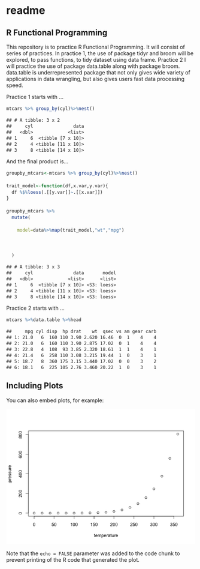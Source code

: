 readme
================

R Functional Programming
------------------------

This repository is to practice R Functional Programming. It will consist of series of practices. In practice 1, the use of package tidyr and broom will be explored, to pass functions, to tidy dataset using data frame. Practice 2 I will practice the use of package data.table along with package broom. data.table is underrepresented package that not only gives wide variety of applications in data wrangling, but also gives users fast data processing speed.

Practice 1 starts with ...

``` r
mtcars %>% group_by(cyl)%>%nest()
```

    ## # A tibble: 3 x 2
    ##     cyl               data
    ##   <dbl>             <list>
    ## 1     6  <tibble [7 x 10]>
    ## 2     4 <tibble [11 x 10]>
    ## 3     8 <tibble [14 x 10]>

And the final product is...

``` r
groupby_mtcars<-mtcars %>% group_by(cyl)%>%nest()

trait_model<-function(df,x.var,y.var){
  df %$%loess(.[[y.var]]~.[[x.var]])  
}

groupby_mtcars %>% 
  mutate(
    
    model=data%>%map(trait_model,"wt","mpg")
    
    
    
  )
```

    ## # A tibble: 3 x 3
    ##     cyl               data       model
    ##   <dbl>             <list>      <list>
    ## 1     6  <tibble [7 x 10]> <S3: loess>
    ## 2     4 <tibble [11 x 10]> <S3: loess>
    ## 3     8 <tibble [14 x 10]> <S3: loess>

Practice 2 starts with ...

``` r
mtcars %>%data.table %>%head
```

    ##     mpg cyl disp  hp drat    wt  qsec vs am gear carb
    ## 1: 21.0   6  160 110 3.90 2.620 16.46  0  1    4    4
    ## 2: 21.0   6  160 110 3.90 2.875 17.02  0  1    4    4
    ## 3: 22.8   4  108  93 3.85 2.320 18.61  1  1    4    1
    ## 4: 21.4   6  258 110 3.08 3.215 19.44  1  0    3    1
    ## 5: 18.7   8  360 175 3.15 3.440 17.02  0  0    3    2
    ## 6: 18.1   6  225 105 2.76 3.460 20.22  1  0    3    1

Including Plots
---------------

You can also embed plots, for example:

![](readme_files/figure-markdown_github-ascii_identifiers/pressure-1.png)

Note that the `echo = FALSE` parameter was added to the code chunk to prevent printing of the R code that generated the plot.
